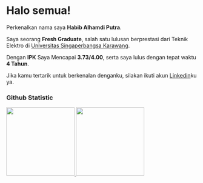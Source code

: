 # Halo semua! 

Perkenalkan nama saya **Habib Alhamdi Putra**.<br>

Saya seorang **Fresh Graduate**, salah satu lulusan berprestasi dari Teknik Elektro di [Universitas Singaperbangsa Karawang](https://www.unsika.ac.id/).<br>

Dengan **IPK** Saya Mencapai **3.73/4.00**, serta saya lulus dengan tepat waktu **4 Tahun**.<br>

Jika kamu tertarik untuk berkenalan denganku, silakan ikuti akun [Linkedin](https://www.linkedin.com/in/habibalhamdi-putra-s-t-647138222)ku ya.

### Github Statistic
<p align="left">
<a href="https://github.com/habibalhamdi7">
  <img height="180em" src="https://github-readme-stats-eight-theta.vercel.app/api?username=habibalhamdi7&show_icons=true&theme=algolia&include_all_commits=true&count_private=true"/>
  <img height="180em" src="https://github-readme-stats-eight-theta.vercel.app/api/top-langs/?username=habibalhamdi7&layout=compact&layout=compact&theme=algolia"/>
</a>
</p>
